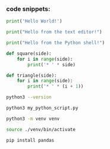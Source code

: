 ### code snippets:


```python
print('Hello World!')
```

```python
print("Hello from the text editor!")
```

```python
print("Hello from the Python shell!")
```

```python
def square(side):
    for i in range(side):
        print('* ' * side)
```

```python
def triangle(side):
    for i in range(side):
        print('* ' * (i + 1))
```

```bash
python3 --version 
```

```bash
python3 my_python_script.py
```

```bash
python3 -m venv venv  
```

```bash
source ./venv/bin/activate
```

```bash
pip install pandas
```


